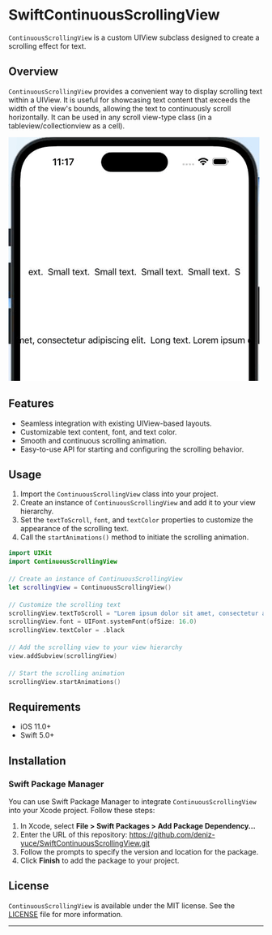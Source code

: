 # SwiftContinuousScrollingView
`ContinuousScrollingView` is a custom UIView subclass designed to create a scrolling effect for text.
## Overview
`ContinuousScrollingView` provides a convenient way to display scrolling text within a UIView. It is useful for showcasing text content that exceeds the width of the view's bounds, allowing the text to continuously scroll horizontally. It can be used in any scroll view-type class (in a tableview/collectionview as a cell).

![](video.gif)

## Features

- Seamless integration with existing UIView-based layouts.
- Customizable text content, font, and text color.
- Smooth and continuous scrolling animation.
- Easy-to-use API for starting and configuring the scrolling behavior.

## Usage

1. Import the `ContinuousScrollingView` class into your project.
2. Create an instance of `ContinuousScrollingView` and add it to your view hierarchy.
3. Set the `textToScroll`, `font`, and `textColor` properties to customize the appearance of the scrolling text.
4. Call the `startAnimations()` method to initiate the scrolling animation.

```swift
import UIKit
import ContinuousScrollingView

// Create an instance of ContinuousScrollingView
let scrollingView = ContinuousScrollingView()

// Customize the scrolling text
scrollingView.textToScroll = "Lorem ipsum dolor sit amet, consectetur adipiscing elit."
scrollingView.font = UIFont.systemFont(ofSize: 16.0)
scrollingView.textColor = .black

// Add the scrolling view to your view hierarchy
view.addSubview(scrollingView)

// Start the scrolling animation
scrollingView.startAnimations()
```
## Requirements

- iOS 11.0+
- Swift 5.0+

## Installation

### Swift Package Manager

You can use Swift Package Manager to integrate `ContinuousScrollingView` into your Xcode project. Follow these steps:

1. In Xcode, select **File > Swift Packages > Add Package Dependency...**
2. Enter the URL of this repository: https://github.com/deniz-yuce/SwiftContinuousScrollingView.git
3. Follow the prompts to specify the version and location for the package.
4. Click **Finish** to add the package to your project.

## License

`ContinuousScrollingView` is available under the MIT license. See the [LICENSE](LICENSE) file for more information.

---
